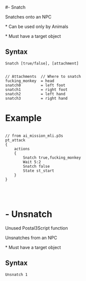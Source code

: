 #- Snatch
<p>Snatches onto an NPC
<p>* Can be used only by Animals
<p>* Must have a target object
<h2>Syntax</h2>
<p><code class="language-js">Snatch [true/false], [attachment]</code>
<pre><code class="language-js">
// Attachments	// Where to snatch
fucking_monkey 	= head
snatch0			= left foot
snatch1			= right foot
snatch2			= left hand
snatch3			= right hand
</code></pre>
<h1>Example</h1>
<pre><code class="language-js">
// from ai_mission_mli.p3s
pt_attack
{
	actions
	{
		Snatch true,fucking_monkey
		Wait 5:2
		Snatch false
		State st_start
	}
}
</code></pre>

<br><br><h1>- Unsnatch</h1>
<p>Unused Postal3Script function
<p>Unsnatches from an NPC
<p>* Must have a target object
<h2>Syntax</h2>
<p><code class="language-js">Unsnatch 1</code>